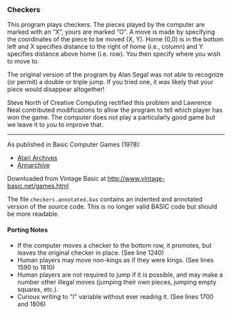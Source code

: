 ### Checkers

This program plays checkers. The pieces played by the computer are marked with an “X”, yours are marked “O”. A move is made by specifying the coordinates of the piece to be moved (X, Y). Home (0,0) is in the bottom left and X specifies distance to the right of home (i.e., column) and Y specifies distance above home (i.e. row). You then specify where you wish to move to.

The original version of the program by Alan Segal was not able to recognize (or permit) a double or triple jump. If you tried one, it was likely that your piece would disappear altogether!

Steve North of Creative Computing rectified this problem and Lawrence Neal contributed modifications to allow the program to tell which player has won the game. The computer does not play a particularly good game but we leave it to _you_ to improve that.

---

As published in Basic Computer Games (1978):
- [Atari Archives](https://www.atariarchives.org/basicgames/showpage.php?page=40)
- [Annarchive](https://annarchive.com/files/Basic_Computer_Games_Microcomputer_Edition.pdf#page=55)

Downloaded from Vintage Basic at
http://www.vintage-basic.net/games.html

The file `checkers.annotated.bas` contains an indented and annotated
version of the source code.  This is no longer valid BASIC code but
should be more readable.

#### Porting Notes

 - If the computer moves a checker to the bottom row, it promotes, but
   leaves the original checker in place. (See line 1240)
 - Human players may move non-kings as if they were kings. (See lines 1590 to 1810)
 - Human players are not required to jump if it is possible, and may make a number
   other illegal moves (jumping their own pieces, jumping empty squares, etc.).
 - Curious writing to "I" variable without ever reading it. (See lines 1700 and 1806)

